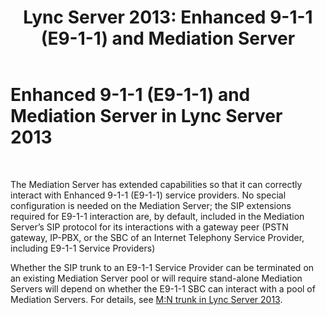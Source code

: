 ﻿---
title: 'Lync Server 2013: Enhanced 9-1-1 (E9-1-1) and Mediation Server'
TOCTitle: Enhanced 9-1-1 (E9-1-1) and Mediation Server
ms:assetid: d231221f-5596-4a87-a463-269f5bcce65f
ms:mtpsurl: https://technet.microsoft.com/en-us/library/Gg398903(v=OCS.15)
ms:contentKeyID: 48185448
ms.date: 07/23/2014
mtps_version: v=OCS.15
---

# Enhanced 9-1-1 (E9-1-1) and Mediation Server in Lync Server 2013

 


The Mediation Server has extended capabilities so that it can correctly interact with Enhanced 9-1-1 (E9-1-1) service providers. No special configuration is needed on the Mediation Server; the SIP extensions required for E9-1-1 interaction are, by default, included in the Mediation Server’s SIP protocol for its interactions with a gateway peer (PSTN gateway, IP-PBX, or the SBC of an Internet Telephony Service Provider, including E9-1-1 Service Providers)

Whether the SIP trunk to an E9-1-1 Service Provider can be terminated on an existing Mediation Server pool or will require stand-alone Mediation Servers will depend on whether the E9-1-1 SBC can interact with a pool of Mediation Servers. For details, see [M:N trunk in Lync Server 2013](lync-server-2013-m-n-trunk.md).


